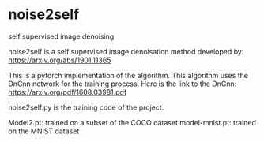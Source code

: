 # noise2self
self supervised image denoising

noise2self is a self supervised image denoisation method developed by:
https://arxiv.org/abs/1901.11365

This is a pytorch implementation of the algorithm. This algorithm uses the DnCnn network for the training process. Here is the link to the DnCnn:
https://arxiv.org/pdf/1608.03981.pdf

noise2self.py is the training code of the project.  

Model2.pt: trained on a subset of the COCO dataset
model-mnist.pt: trained on the MNIST dataset


